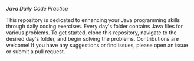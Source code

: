 *Java Daily Code Practice*



This repository is dedicated to enhancing your Java programming skills through daily coding exercises. Every day's folder contains Java files for various problems. To get started, clone this repository, navigate to the desired day's folder, and begin solving the problems. Contributions are welcome! If you have any suggestions or find issues, please open an issue or submit a pull request.
